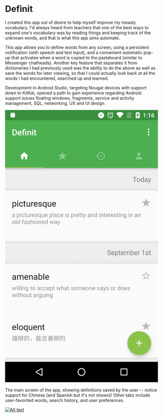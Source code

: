 # Definit

I created this app out of desire to help myself improve my measly vocabulary. I'd always heard from teachers that one of the best ways to expand one's vocabulary was by reading things and keeping track of the unknown words, and that is what this app aims automate.

This app allows you to define words from any screen, using a persistent notification (with speech and text input), and a convenient automatic pop-up that activates when a word is copied to the pasteboard (similar to Messenger chatheads). 
Another key feature that separates it from dictionaries I had previously used was the ability to do the above as well as save the words for later viewing, so that I could actually look back at all the words I had encountered, searched up and learned. 

Development in Android Studio, targeting Nougat devices with support down to KitKat, opened a path to gain experience regarding Android support issues floating windows, fragments, service and activity management, SQL, networking, UX and UI design.

![Alt text](imgs/main.png?raw=true "Main screen")

The main screen of the app, showing definitions saved by the user -- notice support for Chinese (and Spanish but it's not shown)!
Other tabs include user-favorited words, search history, and user preferences.

[![Alt text](https://www.youtube.com/watch?v=peFRmzGGoT8&feature=youtu.be)](https://www.youtube.com/watch?v=peFRmzGGoT8&feature=youtu.be)